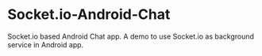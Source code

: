 # Socket.io-Android-Chat
Socket.io based Android Chat app. A demo to use Socket.io as background service in Android app.
